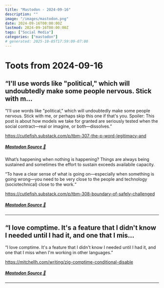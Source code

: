 ```yaml
---
title: "Mastodon - 2024-09-16"
description: ""
image: "/images/mastodon.png"
date: 2024-09-16T00:00:00Z
lastmod: 2024-09-16T00:00:00Z
tags: ["Social Media"]
categories: ["mastodon"]
# generated: 2025-10-05T17:59:09-07:00
---
```


# Toots from 2024-09-16

## “I'll use words like "political," which will undoubtedly make some people nervous. Stick with m...

“I'll use words like "political," which will undoubtedly make some people nervous. Stick with me, or perhaps skip this one if that's you. Spoiler: This post is about how models we take for granted are seriously tested when the social contract—real or imagine, or both—dissolves.”

<https://cutlefish.substack.com/p/tbm-307-the-p-word-legitimacy-and>

##### [Mastodon Source 🐘](https://hachyderm.io/@mweagle/113147437366341832)

What’s happening when nothing is happening? Things are always being sustained and sometimes the effort to sustain exceeds availabile capacity.

“To have a clear sense of what is going on—especially when something is going wrong—you need to be very close to the people and technology (sociotechnical) close to the work.“

<https://cutlefish.substack.com/p/tbm-308-boundary-of-safely-challenged>

##### [Mastodon Source 🐘](https://hachyderm.io/@mweagle/113147490021639738)

---

## “I love comptime. It's a feature that I didn't know I needed until I had it, and one that I mis...

“I love comptime. It's a feature that I didn't know I needed until I had it, and one that I miss when I'm working in other languages.”

<https://mitchellh.com/writing/zig-comptime-conditional-disable>

##### [Mastodon Source 🐘](https://hachyderm.io/@mweagle/113147402790691142)

---

